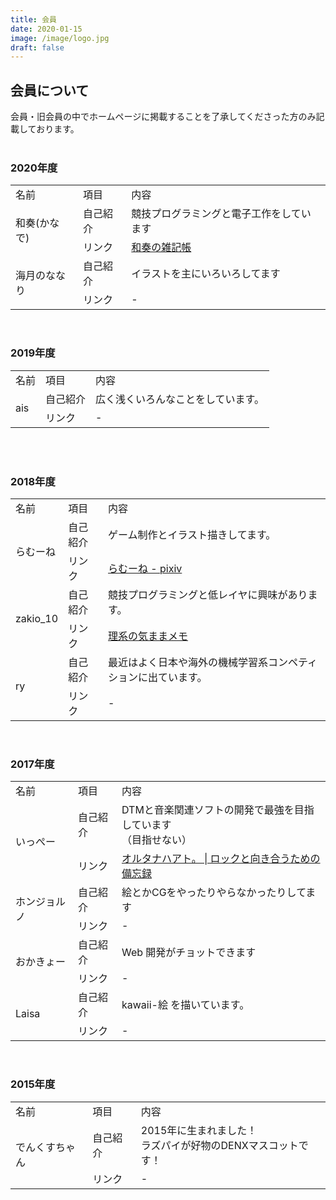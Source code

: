 ```yaml
---
title: 会員
date: 2020-01-15
image: /image/logo.jpg
draft: false
---
```


## 会員について
会員・旧会員の中でホームページに掲載することを了承してくださった方のみ記載しております。  
<br>

### 2020年度
<table class="table">
	<tr>
		<td class="namae">名前</td>
		<td class="koumoku">項目</td>
		<td class="naiyou">内容</td>
	</tr>
	<tr>
		<td class="namae" rowspan="2">和奏(かなで)</td>
		<td>自己紹介</td>
		<td class="honbun">競技プログラミングと電子工作をしています</td>
	</tr>
	<tr>
		<td>リンク</td>
		<td class="honbun"><a href="https://kanade-2001.hatenablog.com/" target="_blank" rel="noopener">和奏の雑記帳</a></td>
	</tr>
	<tr>
		<td class="namae" rowspan="2">海月のななり</td>
		<td>自己紹介</td>
		<td class="honbun">イラストを主にいろいろしてます</td>
	</tr>
	<tr>
		<td>リンク</td>
		<td class="honbun">-</a></td>
	</tr>
</table><br>

### 2019年度
<table class="table">
	<tr>
		<td class="namae">名前</td>
		<td class="koumoku">項目</td>
		<td class="naiyou">内容</td>
	</tr>
	<tr>
		<td class="namae" rowspan="2">ais</td>
		<td>自己紹介</td>
		<td class="honbun">広く浅くいろんなことをしています。</td>
	</tr>
	<tr>
		<td>リンク</td>
		<td>-</td>
	</tr>
</table><br>
<br>

### 2018年度
<table class="table table-condensed">
	<tr>
		<td class="namae">名前</td>
		<td class="koumoku">項目</td>
		<td class="naiyou">内容</td>
	</tr>
	<tr>
		<td class="namae" rowspan="2">らむーね</td>
		<td>自己紹介</td>
		<td class="honbun">ゲーム制作とイラスト描きしてます。</td>
	</tr>
	<tr>
		<td>リンク</td>
		<td class="honbun"><a href="https://www.pixiv.net/users/31489063" target="_blank" rel="noopener">らむーね - pixiv</a></td>
	</tr>
	<tr>
		<td class="namae" rowspan="2">zakio_10</td>
		<td>自己紹介</td>
		<td class="honbun">競技プログラミングと低レイヤに興味があります。</td>
	</tr>
	<tr>
		<td>リンク</td>
		<td><a href="https://zakio-10.hatenablog.com/" target="_blank" rel="noopener">理系の気ままメモ</a></td>
	</tr>
	<tr>
		<td class="namae" rowspan="2">ry</td>
		<td>自己紹介</td>
		<td class="honbun">最近はよく日本や海外の機械学習系コンペティションに出ています。</td>
	</tr>
	<tr>
		<td>リンク</td>
		<td>-</td>
	</tr>
</table><br>

### 2017年度
<table class="table table-condensed">
	<tr>
		<td class="namae">名前</td>
		<td class="koumoku">項目</td>
		<td class="naiyou">内容</td>
	</tr>
	<tr>
		<td class="namae" rowspan="2">いっぺー</td>
		<td>自己紹介</td>
		<td class="honbun">DTMと音楽関連ソフトの開発で最強を目指しています<br>（目指せない）</td>
	</tr>
	<tr>
		<td>リンク</td>
		<td class="honbun"><a href="https://ippee-music.com/" target="_blank" rel="noopener">オルタナハアト。 | ロックと向き合うための備忘録</a></td>
	</tr>
	<tr>
		<td class="namae" rowspan="2">ホンジョルノ</td>
		<td>自己紹介</td>
		<td class="honbun">絵とかCGをやったりやらなかったりしてます</td>
	</tr>
	<tr>
		<td>リンク</td>
		<td class="honbun">-</td>
	</tr>
	<tr>
		<td class="namae" rowspan="2">おかきょー</td>
		<td>自己紹介</td>
		<td class="honbun">Web 開発がチョットできます</td>
	</tr>
	<tr>
		<td>リンク</td>
		<td class="honbun">-</td>
	</tr>
	<tr>
		<td class="namae" rowspan="2">Laisa</td>
		<td>自己紹介</td>
		<td class="honbun">kawaii-絵 を描いています。</td>
	</tr>
	<tr>
		<td>リンク</td>
		<td class="honbun">-</td>
	</tr>
</table><br>

### 2015年度
<table class="table table-condensed">
	<tr>
		<td class="namae">名前</td>
		<td class="koumoku">項目</td>
		<td class="naiyou">内容</td>
	</tr>
	<tr>
		<td class="namae" rowspan="2">でんくすちゃん</td>
		<td>自己紹介</td>
		<td class="honbun">2015年に生まれました！<br>ラズパイが好物のDENXマスコットです！</td>
	</tr>
	<tr>
		<td>リンク</td>
		<td>-</td>
	</tr>
</table><br>
